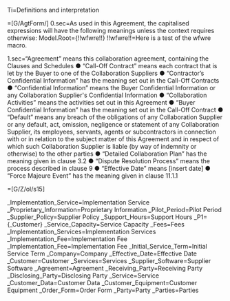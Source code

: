 Ti=Definitions and interpretation

=[G/AgtForm/]
0.sec=As used in this Agreement, the capitalised expressions will have the following meanings unless the context requires otherwise:
Model.Root={!!wfwre!!}
!!wfwre!!=Here is a test of the wfwre macro.

1.sec=“Agreement” means this collaboration agreement, containing the Clauses and Schedules
●	“Call-Off Contract” means each contract that is let by the Buyer to one of the Collaboration Suppliers
●	“Contractor’s Confidential Information” has the meaning set out in the Call-Off Contracts
●	“Confidential Information” means the Buyer Confidential Information or any Collaboration Supplier's Confidential Information
●	“Collaboration Activities” means the activities set out in this Agreement
●	“Buyer Confidential Information” has the meaning set out in the Call-Off Contract
●	“Default” means any breach of the obligations of any Collaboration Supplier or any default, act, omission, negligence or statement of any Collaboration Supplier, its employees, servants, agents or subcontractors in connection with or in relation to the subject matter of this Agreement and in respect of which such Collaboration Supplier is liable (by way of indemnity or otherwise) to the other parties
●	“Detailed Collaboration Plan” has the meaning given in clause 3.2
●	“Dispute Resolution Process” means the process described in clause 9
●	“Effective Date” means [insert date]
●	“Force Majeure Event” has the meaning given in clause 11.1.1

=[G/Z/ol/s15]

_Implementation_Service=Implementation Service
_Proprietary_Information=Proprietary Information
_Pilot_Period=Pilot Period
_Supplier_Policy=Supplier Policy
_Support_Hours=Support Hours
_P1={_Customer}
_Service_Capacity=Service Capacity
_Fees=Fees
_Implementation_Services=Implementation Services
_Implementation_Fee=Implementation Fee
_Implementation_Fee=Implementation Fee
_Initial_Service_Term=Initial Service Term
_Company=Company
_Effective_Date=Effective Date
_Customer=Customer
_Services=Services
_Supplier_Software=Supplier Software
_Agreement=Agreement
_Receiving_Party=Receiving Party
_Disclosing_Party=Disclosing Party
_Service=Service
_Customer_Data=Customer Data
_Customer_Equipment=Customer Equipment
_Order_Form=Order Form
_Party=Party
_Parties=Parties


